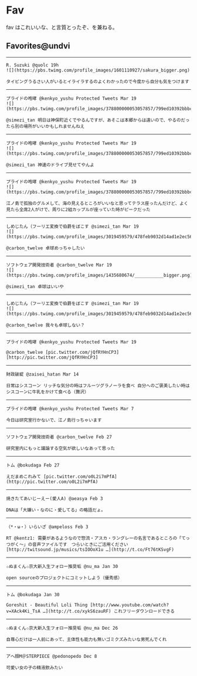 Fav
===

fav はこれいいな、と言質とったぞ、を兼ねる。

Favorites@undvi
---

---

    R. Suzuki ‏@quolc 19h
    ![](https://pbs.twimg.com/profile_images/1601110927/sakura_bigger.png)

    タイピングうるさい人がいるとイライラするのよくわかったので今度から自分も気をつけます

---

    プライドの咆哮 ‏@kenkyo_yushu Protected Tweets Mar 19
    ![](https://pbs.twimg.com/profile_images/378800000053057857/799ed10392bbbca207aa016983588679_bigger.jpeg)

    @simezi_tan 明日は神保町近くでやるんですが、あそこは本郷からは遠いので、やるのだったら別の場所がいいかもしれませんねえ

---

    プライドの咆哮 ‏@kenkyo_yushu Protected Tweets Mar 19
    ![](https://pbs.twimg.com/profile_images/378800000053057857/799ed10392bbbca207aa016983588679_bigger.jpeg)

    @simezi_tan 神速のドライブ見せてやんよ

---

    プライドの咆哮 ‏@kenkyo_yushu Protected Tweets Mar 19
    ![](https://pbs.twimg.com/profile_images/378800000053057857/799ed10392bbbca207aa016983588679_bigger.jpeg)

    江ノ島で孤独のグルメして、海の見えるところがいいなと思ってテラス座ったんだけど、よく見たら全席2人がけで、周りに2組カップルが座っていた時がピークだった

---

    しめじたん（フーリエ変換で伯爵をぼこす ‏@simezi_tan Mar 19
    ![](https://pbs.twimg.com/profile_images/3019459579/478feb9032d14ad1e2ec5623b78a9544_bigger.png)

    @carbon_twelve 卓球めっちゃしたい

---

    ソフトウェア開発技術者 ‏@carbon_twelve Mar 19
    ![](https://pbs.twimg.com/profile_images/1435680674/___________bigger.png)

    @simezi_tan 卓球はいいや

---

    しめじたん（フーリエ変換で伯爵をぼこす ‏@simezi_tan Mar 19
    ![](https://pbs.twimg.com/profile_images/3019459579/478feb9032d14ad1e2ec5623b78a9544_bigger.png)

    @carbon_twelve 我々も卓球しない？

---

    プライドの咆哮 ‏@kenkyo_yushu Protected Tweets Mar 19

    @carbon_twelve [pic.twitter.com/jQfRYHnCP3][http://pic.twitter.com/jQfRYHnCP3]

---

    財政破綻 ‏@zaisei_hatan Mar 14

    日常はシスコーン リッチな気分の時はフルーツグラノーラを食べ 自分へのご褒美したい時はシスコーンに牛乳をかけて食べる（贅沢）

---

    プライドの咆哮 ‏@kenkyo_yushu Protected Tweets Mar 7

    今日は研究室行かないで、江ノ島行っちゃいます

---

    ソフトウェア開発技術者 ‏@carbon_twelve Feb 27

    研究室内にもっと議論する空気が欲しいなあって思った

---

    トム ‏@bokudaga Feb 27

    えだまめこれみて [pic.twitter.com/o0L2i7mPfA](http://pic.twitter.com/o0L2i7mPfA)

---

    焼きたてあいじーえー(愛人A) ‏@aeasya Feb 3

    DNAは「大嫌い・なのに・愛してる」の略語だょ。

---

    （*・ω・）いらいざ ‏@ampeloss Feb 3

    RT @kentz1: 需要があるようなので惣流・アスカ・ラングレーの名言であるところの「てっ つがく～」の音声ファイルです　つらいときにご活用ください [http://twitsound.jp/musics/tsIOOoX1u …](http://t.co/Ft76tKSvgF)

---

    ✩ぬまくん✩京大新入生フォロー推奨垢 ‏@nu_ma Jan 30

    open sourceのプロジェクトにコミットしよう（優秀感）

---

    トム ‏@bokudaga Jan 30

    Goreshit - Beautiful Loli Thing [http://www.youtube.com/watch?v=XAck4Ki_TsA …](http://t.co/xykS6zauRF) これフリーダウンロードできる

---

    ✩ぬまくん✩京大新入生フォロー推奨垢 ‏@nu_ma Dec 26

    自尊心だけは一人前にあって、主体性も能力も無いゴミクズみたいな男死んでくれ

---

    アヘ顔M＠STERPIECE ‏@pedonopedo Dec 8

    可愛い女の子の精液飲みたい

